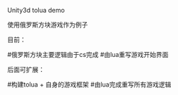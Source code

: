 Unity3d tolua demo

使用俄罗斯方块游戏作为例子

目前：

#俄罗斯方块主要逻辑由于cs完成
#由lua重写游戏开始界面

后面可扩展：

#构建tolua + 自身的游戏框架
#由lua完成重写所有游戏逻辑
